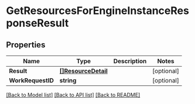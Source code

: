# GetResourcesForEngineInstanceResponseResult

## Properties

Name | Type | Description | Notes
------------ | ------------- | ------------- | -------------
**Result** | [**[]ResourceDetail**](ResourceDetail.md) |  | [optional] 
**WorkRequestID** | **string** |  | [optional] 

[[Back to Model list]](../README.md#documentation-for-models) [[Back to API list]](../README.md#documentation-for-api-endpoints) [[Back to README]](../README.md)


